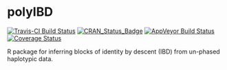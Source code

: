 # polyIBD
[![Travis-CI Build Status](https://travis-ci.org/nickbrazeau/polyIBD.svg?branch=master)](https://travis-ci.org/nickbrazeau/polyIBD)
[![CRAN_Status_Badge](http://www.r-pkg.org/badges/version/polyIBD)](https://cran.r-project.org/package=polyIBD)
[![AppVeyor Build Status](https://ci.appveyor.com/api/projects/status/github/nickbrazeau/polyIBD?branch=master&svg=true)](https://ci.appveyor.com/project/nickbrazeau/polyIBD)
[![Coverage Status](https://img.shields.io/codecov/c/github/nickbrazeau/polyIBD/master.svg)](https://codecov.io/github/nickbrazeau/polyIBD?branch=master)

R package for inferring blocks of identity by descent (IBD) from un-phased haplotypic data.

